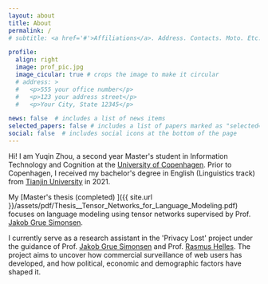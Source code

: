 ```yaml
---
layout: about
title: About
permalink: /
# subtitle: <a href='#'>Affiliations</a>. Address. Contacts. Moto. Etc.

profile:
  align: right
  image: prof_pic.jpg
  image_cicular: true # crops the image to make it circular
  # address: > 
  #   <p>555 your office number</p>
  #   <p>123 your address street</p>
  #   <p>Your City, State 12345</p>

news: false  # includes a list of news items
selected_papers: false # includes a list of papers marked as "selected={true}"
social: false  # includes social icons at the bottom of the page
---
```


Hi! I am Yuqin Zhou, a second year Master's student in Information Technology and Cognition at the  <a href="https://www.ku.dk/english/">University of Copenhagen</a>. Prior to Copenhagen, I received my bachelor's degree in English (Linguistics track) from <a href="http://www.tju.edu.cn/english/index.htm">Tianjin University</a> in 2021.

My [Master's thesis (completed) ]({{ site.url }}/assets/pdf/Thesis__Tensor_Networks_for_Language_Modeling.pdf) focuses on language modeling using tensor networks supervised by Prof. <a href="http://hjemmesider.diku.dk/~simonsen/">Jakob Grue Simonsen</a>.


I currently serve as a research assistant in the 'Privacy Lost' project under the guidance of Prof. <a href="http://hjemmesider.diku.dk/~simonsen/">Jakob Grue Simonsen</a> and Prof. <a href="https://comm.ku.dk/staff/?pure=en/persons/149580">Rasmus Helles</a>. The project aims to uncover how commercial surveillance of web users has developed, and how political, economic and demographic factors have shaped it.